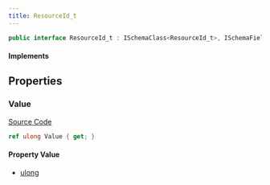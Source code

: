 ```yaml
---
title: ResourceId_t
---
```


```csharp
public interface ResourceId_t : ISchemaClass<ResourceId_t>, ISchemaField, ISchemaClass, INativeHandle
```

#### Implements

## Properties

### Value

[Source Code](https://github.com/swiftly-solution/swiftlys2/blob/beta/managed/src/SwiftlyS2.Generated/Schemas/Interfaces/ResourceId_t.cs#L16)

```csharp
ref ulong Value { get; }
```

#### Property Value

- [ulong](https://learn.microsoft.com/dotnet/api/system.uint64)

